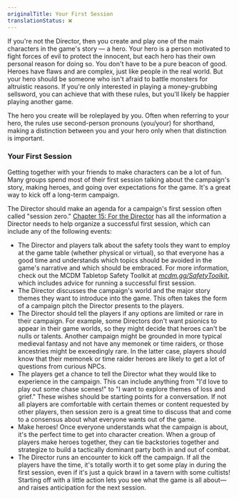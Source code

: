 ```yaml
---
originalTitle: Your First Session
translationStatus: ❌
---
```

If you're not the Director, then you create and play one of the main characters in the game's story — a hero. Your hero is a person motivated to fight forces of evil to protect the innocent, but each hero has their own personal reason for doing so. You don't have to be a pure beacon of good. Heroes have flaws and are complex, just like people in the real world. But your hero should be someone who isn't afraid to battle monsters for altruistic reasons. If you're only interested in playing a money-grubbing sellsword, you can achieve that with these rules, but you'll likely be happier playing another game.

The hero you create will be roleplayed by you. Often when referring to your hero, the rules use second-person pronouns (you/your) for shorthand, making a distinction between you and your hero only when that distinction is important.

### Your First Session

Getting together with your friends to make characters can be a lot of fun. Many groups spend most of their first session talking about the campaign's story, making heroes, and going over expectations for the game. It's a great way to kick off a long-term campaign.

The Director should make an agenda for a campaign's first session often called "session zero." [Chapter 15: For the Director](#page-387-0) has all the information a Director needs to help organize a successful first session, which can include any of the following events:

- The Director and players talk about the safety tools they want to employ at the game table (whether physical or virtual), so that everyone has a good time and understands which topics should be avoided in the game's narrative and which should be embraced. For more information, check out the MCDM Tabletop Safety Toolkit at *[mcdm.gg/SafetyToolkit](http://mcdm.gg/SafetyToolkit)*, which includes advice for running a successful first session.
- The Director discusses the campaign's world and the major story themes they want to introduce into the game. This often takes the form of a campaign pitch the Director presents to the players.
- The Director should tell the players if any options are limited or rare in their campaign. For example, some Directors don't want psionics to appear in their game worlds, so they might decide that heroes can't be nulls or talents. Another campaign might be grounded in more typical medieval fantasy and not have any memonek or time raiders, or those ancestries might be exceedingly rare. In the latter case, players should know that their memonek or time raider heroes are likely to get a lot of questions from curious NPCs.
- The players get a chance to tell the Director what they would like to experience in the campaign. This can include anything from "I'd love to play out some chase scenes!" to "I want to explore themes of loss and grief." These wishes should be starting points for a conversation. If not all players are comfortable with certain themes or content requested by other players, then session zero is a great time to discuss that and come to a consensus about what everyone wants out of the game.
- Make heroes! Once everyone understands what the campaign is about, it's the perfect time to get into character creation. When a group of players make heroes together, they can tie backstories together and strategize to build a tactically dominant party both in and out of combat.
- The Director runs an encounter to kick off the campaign. If all the players have the time, it's totally worth it to get some play in during the first session, even if it's just a quick brawl in a tavern with some cultists! Starting off with a little action lets you see what the game is all about—and raises anticipation for the next session.
